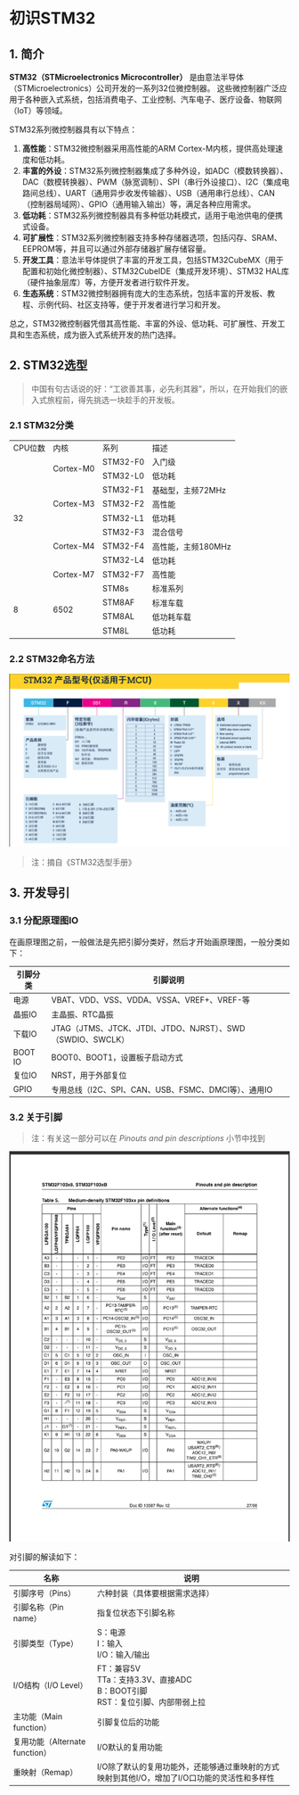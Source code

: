 # 初识STM32

## 1. 简介

**STM32（STMicroelectronics Microcontroller）** 是由意法半导体（STMicroelectronics）公司开发的一系列32位微控制器。
这些微控制器广泛应用于各种嵌入式系统，包括消费电子、工业控制、汽车电子、医疗设备、物联网（IoT）等领域。

STM32系列微控制器具有以下特点：

1. **高性能**：STM32微控制器采用高性能的ARM Cortex-M内核，提供高处理速度和低功耗。
2. **丰富的外设**：STM32系列微控制器集成了多种外设，如ADC（模数转换器）、DAC（数模转换器）、PWM（脉宽调制）、SPI（串行外设接口）、I2C（集成电路间总线）、UART（通用异步收发传输器）、USB（通用串行总线）、CAN（控制器局域网）、GPIO（通用输入输出）等，满足各种应用需求。
3. **低功耗**：STM32系列微控制器具有多种低功耗模式，适用于电池供电的便携式设备。
4. **可扩展性**：STM32系列微控制器支持多种存储器选项，包括闪存、SRAM、EEPROM等，并且可以通过外部存储器扩展存储容量。
5. **开发工具**：意法半导体提供了丰富的开发工具，包括STM32CubeMX（用于配置和初始化微控制器）、STM32CubeIDE（集成开发环境）、STM32 HAL库（硬件抽象层库）等，方便开发者进行软件开发。
6. **生态系统**：STM32微控制器拥有庞大的生态系统，包括丰富的开发板、教程、示例代码、社区支持等，便于开发者进行学习和开发。

总之，STM32微控制器凭借其高性能、丰富的外设、低功耗、可扩展性、开发工具和生态系统，成为嵌入式系统开发的热门选择。

## 2. STM32选型

> 中国有句古话说的好：“工欲善其事，必先利其器”，所以，在开始我们的嵌入式旅程前，得先挑选一块趁手的开发板。

### 2.1 STM32分类

<table>
    <tr>
        <td>CPU位数</td> 
        <td>内核</td> 
        <td>系列</td>
        <td>描述</td>
    </tr>
    <tr>
        <td rowspan="9">32</td>    
        <td rowspan="2">Cortex-M0</td>
        <td>STM32-F0</td>
        <td>入门级</td>
    </tr>
    <tr>
        <td>STM32-L0</td>
        <td>低功耗</td>
    </tr>
    <tr>
        <td rowspan="3">Cortex-M3</td> 
        <td>STM32-F1</td>
        <td>基础型，主频72MHz</td>
    </tr>
    <tr>
        <td>STM32-F2</td>
        <td>高性能</td>
    </tr>
    <tr>
        <td>STM32-L1</td>
        <td>低功耗</td>
    </tr>
    <tr>
        <td rowspan="3">Cortex-M4</td>
        <td>STM32-F3</td>
        <td>混合信号</td>
    </tr>
    <tr>
        <td>STM32-F4</td>
        <td>高性能，主频180MHz</td>
    </tr>
    <tr>
        <td>STM32-L4</td>
        <td>低功耗</td>
    </tr>
    <tr>
        <td>Cortex-M7</td>
        <td>STM32-F7</td>
        <td>高性能</td>
    </tr>
    <tr>
        <td rowspan="5">8</td>
        <td rowspan="5">6502</td>
    </tr>
    <tr>
        <td>STM8s</td>
        <td>标准系列</td>
    </tr>
    <tr>
        <td>STM8AF</td>
        <td>标准车载</td>
    </tr>
    <tr>
        <td>STM8AL</td>
        <td>低功耗车载</td>
    </tr>
    <tr>
        <td>STM8L</td>
        <td>低功耗</td>
    </tr>
</table>

### 2.2 STM32命名方法

![STM32命名方法图](/images/嵌入式/STM32命名方法图.png)

> 注：摘自《STM32选型手册》

## 3. 开发导引

### 3.1 分配原理图IO

在画原理图之前，一般做法是先把引脚分类好，然后才开始画原理图，一般分类如下：

| 引脚分类    | 引脚说明                                             |
|---------|--------------------------------------------------|
| 电源      | VBAT、VDD、VSS、VDDA、VSSA、VREF+、VREF-等              |
| 晶振IO    | 主晶振、RTC晶振                                        |
| 下载IO    | JTAG（JTMS、JTCK、JTDI、JTDO、NJRST）、SWD（SWDIO、SWCLK） |
| BOOT IO | BOOT0、BOOT1，设置板子启动方式                             |
| 复位IO    | NRST，用于外部复位                                      |
| GPIO    | 专用总线（I2C、SPI、CAN、USB、FSMC、DMCI等）、通用IO            |

### 3.2 关于引脚

> 注：有关这一部分可以在 *Pinouts and pin descriptions* 小节中找到

![STM32引脚定义图](/images/嵌入式/STM32引脚定义图.png)


对引脚的解读如下：

| 名称                       | 说明                                                            |
|--------------------------|---------------------------------------------------------------|
| 引脚序号（Pins）               | 六种封装（具体要根据需求选择）                                               |
| 引脚名称（Pin name）           | 指复位状态下引脚名称                                                    |
| 引脚类型（Type）               | S：电源<br/>I：输入<br/>I/O：输入/输出                                   |
| I/O结构（I/O Level）         | FT：兼容5V<br/>TTa：支持3.3V、直接ADC<br/>B：BOOT引脚<br/>RST：复位引脚、内部带弱上拉 |
| 主功能（Main function）       | 引脚复位后的功能                                                      |
| 复用功能（Alternate function） | I/O默认的复用功能                                                    |
| 重映射（Remap）               | I/O除了默认的复用功能外，还能够通过重映射的方式映射到其他I/O，增加了I/O口功能的灵活性和多样性           |

